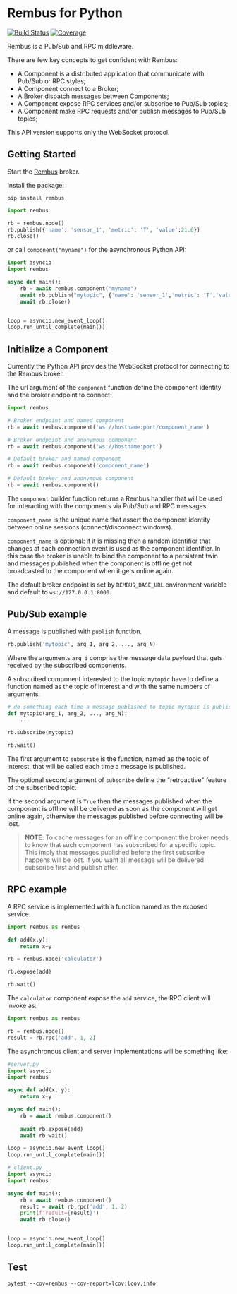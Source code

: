 # Rembus for Python

[![Build Status](https://github.com/cardo-org/rembus.python/actions/workflows/CI.yml/badge.svg?branch=main)](https://github.com/cardo-org/rembus.python/actions/workflows/CI.yml?query=branch%3Amain)
[![Coverage](https://codecov.io/gh/cardo-org/rembus.python/branch/main/graph/badge.svg)](https://codecov.io/gh/cardo-org/rembus.python)

Rembus is a Pub/Sub and RPC middleware.

There are few key concepts to get confident with Rembus:

- A Component is a distributed application that communicate with Pub/Sub or RPC styles;
- A Component connect to a Broker;
- A Broker dispatch messages between Components;
- A Component expose RPC services and/or subscribe to Pub/Sub topics;
- A Component make RPC requests and/or publish messages to Pub/Sub topics;

This API version supports only the WebSocket protocol.

## Getting Started

Start the [Rembus](https://cardo-org.github.io/Rembus.python/stable/) broker.

Install the package:

```shell
pip install rembus
```

```python
import rembus

rb = rembus.node()
rb.publish({'name': 'sensor_1', 'metric': 'T', 'value':21.6})
rb.close()
```

or call `component("myname")` for the asynchronous Python API:

```python
import asyncio
import rembus

async def main():
    rb = await rembus.component("myname")
    await rb.publish("mytopic", {'name': 'sensor_1','metric': 'T','value':21.6})
    await rb.close()


loop = asyncio.new_event_loop()
loop.run_until_complete(main())

```

## Initialize a Component

Currently the Python API provides the WebSocket protocol for connecting to the Rembus broker.

The url argument of the `component` function define the component identity and the broker endpoint to connect:

```python
import rembus

# Broker endpoint and named component
rb = await rembus.component('ws://hostname:port/component_name')

# Broker endpoint and anonymous component 
rb = await rembus.component('ws://hostname:port')

# Default broker and named component 
rb = await rembus.component('component_name')

# Default broker and anonymous component 
rb = await rembus.component()
```

The `component` builder function returns a Rembus handler that will be used for interacting with the components via Pub/Sub and RPC messages.

`component_name` is the unique name that assert the component identity between online sessions (connect/disconnect windows).

`component_name` is optional: if it is missing then a random identifier that changes at each connection event is used as the component identifier. In this case the broker is unable to bind the component to a persistent twin and messages published when the component is offline get not broadcasted to the component when it gets online again.

The default broker endpoint is set by `REMBUS_BASE_URL` environment variable and default to `ws://127.0.0.1:8000`.

## Pub/Sub example

A message is published with `publish` function.

```python
rb.publish('mytopic', arg_1, arg_2, ..., arg_N)
```

Where the arguments `arg_i` comprise the message data payload that gets received by the subscribed components.

A subscribed component interested to the topic `mytopic` have to define a function named as the topic of interest and with the same numbers of arguments:

```python
# do something each time a message published to topic mytopic is published
def mytopic(arg_1, arg_2, ..., arg_N):
    ...

rb.subscribe(mytopic)

rb.wait()
```

The first argument to `subscribe` is the function, named as the topic of interest, that will be called each time a message is published.

The optional second argument of `subscribe` define the "retroactive" feature of the
subscribed topic.

If the second argument is `True` then the messages published when the component is offline will be delivered as soon as the component will get online again, otherwise
the messages published before connecting will be lost.

> **NOTE**: To cache messages for an offline component the broker needs to know that such component has subscribed for a specific topic. This imply that messages published before the first subscribe happens will be lost. If you want all message will be delivered subscribe first and publish after.  

## RPC example

A RPC service is implemented with a function named as the exposed service.

```python
import rembus as rembus

def add(x,y):
    return x+y

rb = rembus.node('calculator')

rb.expose(add)

rb.wait()
```

The `calculator` component expose the `add` service, the RPC client will invoke as:

```python
import rembus as rembus

rb = rembus.node()
result = rb.rpc('add', 1, 2)
```

The asynchronous client and server implementations will be something like:

```python
#server.py
import asyncio
import rembus

async def add(x, y):
    return x+y

async def main():
    rb = await rembus.component()
    
    await rb.expose(add)
    await rb.wait()

loop = asyncio.new_event_loop()
loop.run_until_complete(main())
```

```python
# client.py
import asyncio
import rembus

async def main():
    rb = await rembus.component()
    result = await rb.rpc('add', 1, 2)
    print(f'result={result}')
    await rb.close()


loop = asyncio.new_event_loop()
loop.run_until_complete(main())
```

## Test

```shell
pytest --cov=rembus --cov-report=lcov:lcov.info
```
